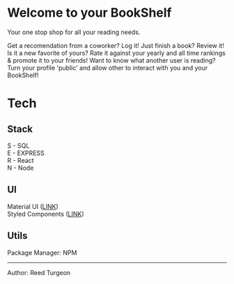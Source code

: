 # Welcome to your BookShelf
Your one stop shop for all your reading needs. 

Get a recomendation from a coworker? Log it! 
Just finish a book? Review it! 
Is it a new favorite of yours? Rate it against your yearly and all time rankings & promote it to your friends!
Want to know what another user is reading? Turn your profile 'public' and allow other to interact with you and your BookShelf!

# Tech
## Stack
S - SQL  
E - EXPRESS  
R - React  
N - Node  

## UI
Material UI ([LINK](https://material-ui.com))  
Styled Components  ([LINK](https://styled-components.com))    

## Utils
Package Manager: NPM  

---
Author: Reed Turgeon